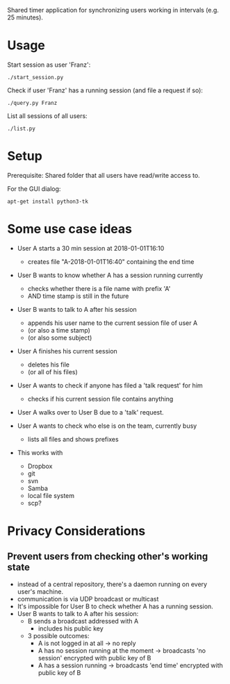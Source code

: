 Shared timer application for synchronizing users working in intervals (e.g. 25 minutes).

# Usage

Start session as user 'Franz':
```
./start_session.py
```

Check if user 'Franz' has a running session (and file a request if so):
```
./query.py Franz
```

List all sessions of all users:
```
./list.py
```

# Setup
Prerequisite:
Shared folder that all users have read/write access to.

For the GUI dialog:
```
apt-get install python3-tk
```

# Some use case ideas
- User A starts a 30 min session at 2018-01-01T16:10
	- creates file "A-2018-01-01T16:40" containing the end time

- User B wants to know whether A has a session running currently
	- checks whether there is a file name with prefix 'A'
	- AND time stamp is still in the future

- User B wants to talk to A after his session
	- appends his user name to the current session file of user A
	- (or also a time stamp)
	- (or also some subject)

- User A finishes his current session
	- deletes his file
	- (or all of his files)

- User A wants to check if anyone has filed a 'talk request' for him
	- checks if his current session file contains anything

- User A walks over to User B due to a 'talk' request.

- User A wants to check who else is on the team, currently busy
	- lists all files and shows prefixes

- This works with
	- Dropbox
	- git
	- svn
	- Samba
	- local file system
	- scp?

# Privacy Considerations
## Prevent users from checking other's working state
- instead of a central repository, there's a daemon running on every user's machine.
- communication is via UDP broadcast or multicast
- It's impossible for User B to check whether A has a running session.
- User B wants to talk to A after his session:
	- B sends a broadcast addressed with A
		- includes his public key
	- 3 possible outcomes:
		- A is not logged in at all -> no reply
		- A has no session running at the moment -> broadcasts 'no session' encrypted with public key of B
		- A has a session running -> broadcasts 'end time' encrypted with public key of B

